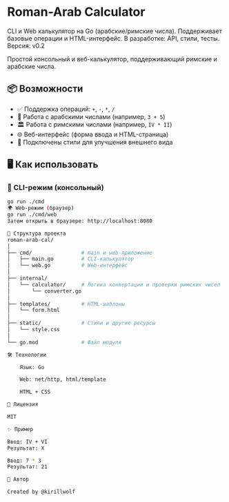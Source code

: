 # Roman-Arab Calculator
CLI и Web калькулятор на Go (арабские/римские числа). Поддерживает базовые операции и HTML-интерфейс. В разработке: API, стили, тесты. Версия: v0.2

Простой консольный и веб-калькулятор, поддерживающий римские и арабские числа.

## 📦 Возможности

- ✅ Поддержка операций: `+`, `-`, `*`, `/`
- 🔢 Работа с арабскими числами (например, `3 + 5`)
- 🏛 Работа с римскими числами (например, `IV * II`)
- 🌐 Веб-интерфейс (форма ввода и HTML-страница)
- 🎨 Подключены стили для улучшения внешнего вида

## 🖥 Как использовать

### 📌 CLI-режим (консольный)
```bash
go run ./cmd
🌍 Web-режим (браузер)
go run ./cmd/web
Затем открыть в браузере: http://localhost:8080

📁 Структура проекта
roman-arab-cal/
│
├── cmd/                # main и web-приложение
│   ├── main.go         # CLI-калькулятор
│   └── web.go          # Web-интерфейс
│
├── internal/
│   └── calculator/     # Логика конвертации и проверки римских чисел
│       └── converter.go
│
├── templates/          # HTML-шаблоны
│   └── form.html
│
├── static/             # Стили и другие ресурсы
│   └── style.css
│
└── go.mod              # Файл модуля

🛠 Технологии

    Язык: Go

    Web: net/http, html/template

    HTML + CSS

📜 Лицензия

MIT

✨ Пример

Ввод: IV + VI
Результат: X

Ввод: 7 * 3
Результат: 21

🧠 Автор

Created by @kirillwolf
